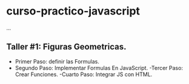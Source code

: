 # curso-practico-javascript

...

## Taller #1: Figuras Geometricas.

- Primer Paso: definir las Formulas.
- Segundo Paso: Implementar Formulas En JavaScript.
-Tercer Paso: Crear Funciones.
-Cuarto Paso: Integrar JS con HTML.